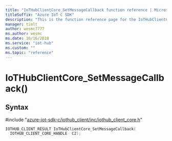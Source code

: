 ```yaml
---                             
title: "IoTHubClientCore_SetMessageCallback function reference | Microsoft Docs" 
titleSuffix: "Azure IoT C SDK"            
description: "This is the function reference page for the IoTHubClientCore_SetMessageCallback() function in the Azure IoT C SDK. This SDK is used with Azure IoT Hub and Azure IoT Hub Device Provisioning Service"            
manager: timlt                 
author: wesmc7777              
ms.author: wesmc               
ms.date: 10/16/2018                    
ms.service: "iot-hub"             
ms.custom: ""                
ms.topic: "reference"        
---                            
```


# IoTHubClientCore_SetMessageCallback()

## Syntax

\#include "[azure-iot-sdk-c/iothub_client/inc/iothub_client_core.h](../iothub-client-core-h.md)"  
```C
IOTHUB_CLIENT_RESULT IoTHubClientCore_SetMessageCallback(
  IOTHUB_CLIENT_CORE_HANDLE  C2);
```

